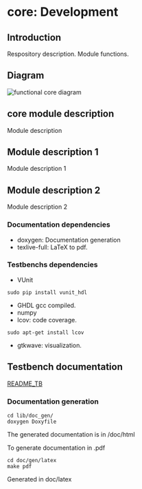 
# core: Development

## Introduction

Respository description. Module functions.

## Diagram

![functional core diagram](./images/core.png)

## core module description

Module description

## Module description 1

Module description 1

## Module description 2

Module description 2

### Documentation dependencies

- doxygen: Documentation generation
- texlive-full: LaTeX to pdf.

### Testbenchs dependencies

- VUnit
```
sudo pip install vunit_hdl
```
- GHDL gcc compiled.
- numpy
- lcov: code coverage.
```
sudo apt-get install lcov
```
- gtkwave: visualization.

## Testbench documentation

[README_TB](tb/README_TB.md)

### Documentation generation

```
cd lib/doc_gen/
doxygen Doxyfile
```
The generated documentation is in /doc/html

To generate documentation in .pdf

```
cd doc/gen/latex
make pdf
```

Generated in doc/latex
